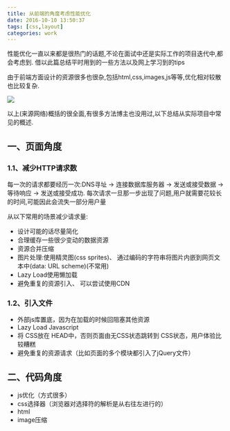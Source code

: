 ```yaml
---
title: 从前端的角度考虑性能优化
date: 2016-10-10 13:50:37
tags: [css,layout]
categories: work
---
```


性能优化一直以来都是很热门的话题,不论在面试中还是实际工作的项目迭代中,都会考虑到.
借以此篇总结平时用到的一些方法以及网上学习到的tips

<!-- more -->

由于前端方面设计的资源很多也很杂,包括html,css,images,js等等,优化相对较散也比较复杂.

![](/images/xnyh.png)

以上(来源网络)概括的很全面,有很多方法博主也没用过,以下总结从实际项目中常见的概述.

## 一、页面角度

### 1.1、减少HTTP请求数

每一次的请求都要经历一次:DNS寻址 → 连接数据库服务器 → 发送或接受数据 → 等待响应 → 发送或接受成功.
每次请求一旦那一步出现了问题,用户就需要花较长的时间,可能因此会流失一部分用户量

从以下常用的场景减少请求量:
- 设计可能的话尽量简化
- 合理缓存一些很少变动的数据资源
- 资源合并压缩
- 图片处理:使用精灵图(css sprites)、 通过编码的字符串将图片内嵌到网页文本中(data: URL scheme)(不常用)
- Lazy Load使用懒加载
- 避免重复的资源引入、 可以尝试使用CDN

### 1.2、引入文件

- 外部js库置底，因为在加载的时候回阻塞其他资源
- Lazy Load Javascript
- 将 CSS放在 HEAD中，否则页面由无CSS状态跳转到 CSS状态，用户体验比较糟糕
- 避免重复的资源请求（比如页面的多个模块都引入了jQuery文件）



## 二、代码角度

- js优化（方式很多）
- css选择器（浏览器对选择符的解析是从右往左进行的）
- html
- image压缩








